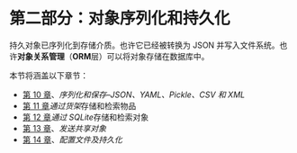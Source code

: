 # 第二部分：对象序列化和持久化

持久对象已序列化到存储介质。也许它已经被转换为 JSON 并写入文件系统。也许**对象关系管理**（**ORM**层）可以将对象存储在数据库中。

本节将涵盖以下章节：

*   [第 10 章](10.html)、*序列化和保存–JSON、YAML、Pickle、CSV 和 XML*
*   [第 11 章](11.html)*通过货架*存储和检索物品
*   [第 12 章](12.html)*通过 SQLite*存储和检索对象
*   [第 13 章](13.html)、*发送共享对象*
*   [第 14 章](14.html)、*配置文件及持久化*